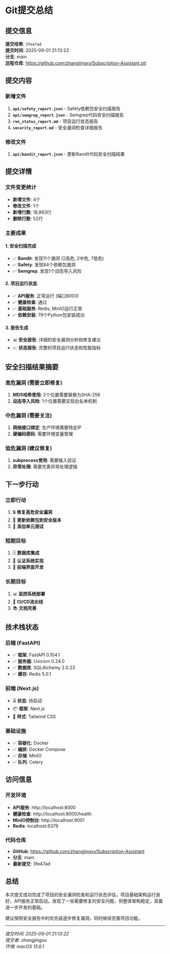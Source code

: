 # Git提交总结

## 提交信息
**提交哈希**: `3fe47ad`  
**提交时间**: 2025-09-01 21:13:22  
**分支**: main  
**远程仓库**: https://github.com/zhangjingxv/Subscription-Assistant.git

## 提交内容

### 新增文件
1. **`api/safety_report.json`** - Safety依赖包安全扫描报告
2. **`api/semgrep_report.json`** - Semgrep代码安全扫描报告  
3. **`run_status_report.md`** - 项目运行状态报告
4. **`security_report.md`** - 安全漏洞检查详细报告

### 修改文件
1. **`api/bandit_report.json`** - 更新Bandit代码安全扫描结果

## 提交详情

### 文件变更统计
- **新增文件**: 4个
- **修改文件**: 1个
- **新增行数**: 18,863行
- **删除行数**: 52行

### 主要成果

#### 1. 安全扫描完成
- ✅ **Bandit**: 发现11个漏洞 (2高危, 2中危, 7低危)
- ✅ **Safety**: 发现84个依赖包漏洞
- ✅ **Semgrep**: 发现1个动态导入风险

#### 2. 项目运行状态
- ✅ **API服务**: 正常运行 (端口8000)
- ✅ **健康检查**: 通过
- ✅ **基础服务**: Redis, MinIO运行正常
- ✅ **依赖安装**: 79个Python包安装成功

#### 3. 报告生成
- 📊 **安全报告**: 详细的安全漏洞分析和修复建议
- 📈 **状态报告**: 完整的项目运行状态和性能指标

## 安全扫描结果摘要

### 高危漏洞 (需要立即修复)
1. **MD5哈希使用**: 2个位置需要替换为SHA-256
2. **动态导入风险**: 1个位置需要实现白名单机制

### 中危漏洞 (需要关注)
1. **网络接口绑定**: 生产环境需要特定IP
2. **硬编码密码**: 需要环境变量管理

### 低危漏洞 (建议修复)
1. **subprocess使用**: 需要输入验证
2. **异常处理**: 需要完善异常处理逻辑

## 下一步行动

### 立即行动
1. 🔒 **修复高危安全漏洞**
2. 📝 **更新依赖包到安全版本**
3. 🧪 **添加单元测试**

### 短期目标
1. 🗄️ **数据库集成**
2. 🔐 **认证系统实现**
3. 🎨 **前端界面开发**

### 长期目标
1. 📊 **监控系统部署**
2. 🔄 **CI/CD流水线**
3. 📚 **文档完善**

## 技术栈状态

### 后端 (FastAPI)
- ✅ **框架**: FastAPI 0.104.1
- ✅ **服务器**: Uvicorn 0.24.0
- ✅ **数据库**: SQLAlchemy 2.0.23
- ✅ **缓存**: Redis 5.0.1

### 前端 (Next.js)
- ⏳ **状态**: 待启动
- 📦 **框架**: Next.js
- 🎨 **样式**: Tailwind CSS

### 基础设施
- ✅ **容器化**: Docker
- ✅ **编排**: Docker Compose
- ✅ **存储**: MinIO
- ✅ **队列**: Celery

## 访问信息

### 开发环境
- **API服务**: http://localhost:8000
- **健康检查**: http://localhost:8000/health
- **MinIO控制台**: http://localhost:9001
- **Redis**: localhost:6379

### 代码仓库
- **GitHub**: https://github.com/zhangjingxv/Subscription-Assistant
- **分支**: main
- **最新提交**: 3fe47ad

## 总结

本次提交成功完成了项目的安全漏洞检查和运行状态评估。项目基础架构运行良好，API服务正常启动。发现了一些需要修复的安全问题，但整体架构稳定，具备进一步开发的基础。

建议按照安全报告中的优先级逐步修复漏洞，同时继续完善项目功能。

---
*提交时间: 2025-09-01 21:13:22*  
*提交者: zhangjingxu*  
*环境: macOS 15.6.1*
